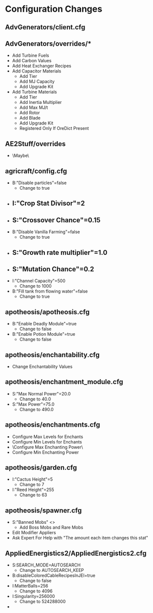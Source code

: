 # Configuration Changes

## AdvGenerators/client.cfg

## AdvGenerators/overrides/*
- Add Turbine Fuels
- Add Carbon Values
- Add Heat Exchanger Recipes
- Add Capacitor Materials
	- Add Tier
	- Add MJ Capacity
	- Add Upgrade Kit
- Add Turbine Materials
	- Add Tier
	- Add Inertia Multiplier
	- Add Max MJ/t
	- Add Rotor
	- Add Blade
	- Add Upgrade Kit
	- Registered Only If OreDict Present

## AE2Stuff/overrides
- \Maybe\

## agricraft/config.cfg
- B:"Disable particles"=false
	- Change to true
- I:"Crop Stat Divisor"=2
	- 
- S:"Crossover Chance"=0.15
	-
- B:"Disable Vanilla Farming"=false
	- Change to true
- S:"Growth rate multiplier"=1.0
	-
- S:"Mutation Chance"=0.2
	-
- I:"Channel Capacity"=500
	- Change to 1000
- B:"Fill tank from flowing water"=false
	- Change to true

## apotheosis/apotheosis.cfg
-  B:"Enable Deadly Module"=true
	- Change to false
-  B:"Enable Potion Module"=true
	- Change to false

## apotheosis/enchantability.cfg
- Change Enchantability Values

## apotheosis/enchantment_module.cfg
- S:"Max Normal Power"=20.0
	- Change to 40.0
- S:"Max Power"=75.0
	- Change to 490.0

## apotheosis/enchantments.cfg
- Configure Max Levels for Enchants
- Configure Min Levels for Enchants
- \Configure Max Enchanting Power\
- Configure Min Enchanting Power

## apotheosis/garden.cfg
- I:"Cactus Height"=5
	- Change to 7
- I:"Reed Height"=255
	- Change to 63

## apotheosis/spawner.cfg
- S:"Banned Mobs" <>
	- Add Boss Mobs and Rare Mobs
- Edit Modifier Appliers
- Ask Expert For Help with "The amount each item changes this stat"

## AppliedEnergistics2/AppliedEnergistics2.cfg
- S:SEARCH_MODE=AUTOSEARCH
	- Change to AUTOSEARCH_KEEP
- B:disableColoredCableRecipesInJEI=true
	- Change to false
- I:MatterBalls=256
	- Change to 4096
- I:Singularity=256000
	- Change to 524288000
- 